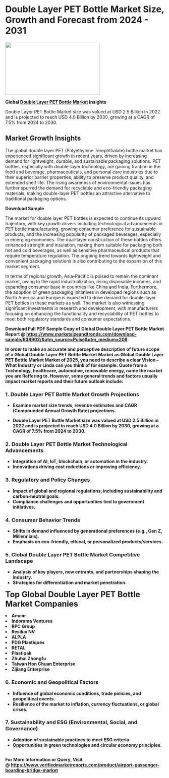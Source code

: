 <H1>Double Layer PET Bottle Market Size, Growth and Forecast from 2024 - 2031</H1><img class="aligncenter size-medium wp-image-584254" src="https://thirdeyenews.in/wp-content/uploads/2024/09/Global-Market-Research-300x168.jpeg" alt="" width="300" height="168" /><p><strong>Global&nbsp;<a href="https://www.marketsizeandtrends.com/download-sample/638902/&amp;utm_source=Pulse&amp;utm_medium=208">Double Layer PET Bottle Market</a> Insights</strong></p><p>Double Layer PET Bottle Market size was valued at USD 2.5 Billion in 2022 and is projected to reach USD 4.0 Billion by 2030, growing at a CAGR of 7.5% from 2024 to 2030.</p><p><h2>Market Growth Insights</h2> <p>The global double layer PET (Polyethylene Terephthalate) bottle market has experienced significant growth in recent years, driven by increasing demand for lightweight, durable, and sustainable packaging solutions. PET bottles, especially with double-layer technology, are gaining traction in the food and beverage, pharmaceuticals, and personal care industries due to their superior barrier properties, ability to preserve product quality, and extended shelf life. The rising awareness of environmental issues has further spurred the demand for recyclable and eco-friendly packaging materials, making double-layer PET bottles an attractive alternative to traditional packaging options.</p> <p><strong>Download Sample</strong></p> <p>The market for double layer PET bottles is expected to continue its upward trajectory, with key growth drivers including technological advancements in PET bottle manufacturing, growing consumer preference for sustainable products, and the increasing popularity of packaged beverages, especially in emerging economies. The dual-layer construction of these bottles offers enhanced strength and insulation, making them suitable for packaging both hot and cold beverages, as well as sensitive pharmaceutical products that require temperature regulation. The ongoing trend towards lightweight and convenient packaging solutions is also contributing to the expansion of this market segment.</p> <p>In terms of regional growth, Asia-Pacific is poised to remain the dominant market, owing to the rapid industrialization, rising disposable incomes, and expanding consumer base in countries like China and India. Furthermore, the adoption of green packaging initiatives in developed regions such as North America and Europe is expected to drive demand for double-layer PET bottles in these markets as well. The market is also witnessing significant investments in research and development, with manufacturers focusing on enhancing the functionality and recyclability of PET bottles to meet both regulatory standards and consumer expectations.</p> <p><strong></p><p><span class=""><strong>Download Full PDF Sample Copy of Global Double Layer PET Bottle Market Report</strong> @ <a href="https://www.marketsizeandtrends.com/download-sample/638902/&amp;utm_source=Pulse&amp;utm_medium=208" target="_blank">https://www.marketsizeandtrends.com/download-sample/638902/&amp;utm_source=Pulse&amp;utm_medium=208</a></span></p><p>In order to make an accurate and perceptive description of future scope of a Global&nbsp;Double Layer PET Bottle Market Market as Global&nbsp;Double Layer PET Bottle Market Market of 2025, you need to describe a clear Vision &ndash; What Industry or Linda can you think of for example: Quote from a Technology, healthcare, automotive, renewable energy, name the market you are Reffering to. However, some general trends and factors usually impact market reports and their future outlook include:</p><h3>1.&nbsp;<strong>Double Layer PET Bottle Market Growth Projections</strong></h3><ul><li>Examine market size trends, revenue estimates and CAGR (Compounded Annual Growth Rate) projections.</li><li><p>Double Layer PET Bottle Market size was valued at USD 2.5 Billion in 2022 and is projected to reach USD 4.0 Billion by 2030, growing at a CAGR of 7.5% from 2024 to 2030.</p></li></ul><h3>2.&nbsp;<strong>Double Layer PET Bottle Market Technological Advancements</strong></h3><ul><li>Integration of AI, IoT, blockchain, or automation in the industry.</li><li>Innovations driving cost reductions or improving efficiency.</li></ul><h3>3.&nbsp;<strong>Regulatory and Policy Changes</strong></h3><ul><li>Impact of global and regional regulations, including sustainability and carbon-neutral goals.</li><li>Compliance challenges and opportunities tied to government initiatives.</li></ul><h3>4.&nbsp;<strong>Consumer Behavior Trends</strong></h3><ul><li>Shifts in demand influenced by generational preferences (e.g., Gen Z, Millennials).</li><li>Emphasis on eco-friendly, ethical, or personalized products/services.</li></ul><h3>5.&nbsp;<strong>Global Double Layer PET Bottle Market Competitive Landscape</strong></h3><ul><li>Analysis of key players, new entrants, and partnerships shaping the industry.</li><li>Strategies for differentiation and market penetration.</li></ul><p data-pm-slice="1 1 []"><span style="color: inherit; font-family: inherit; font-size: 25px;">Top Global Double Layer PET Bottle Market Companies</span></p><div class="" data-test-id=""><p><li>Amcor</li><li> Indorama Ventures</li><li> RPC Group</li><li> Resilux NV</li><li> ALPLA</li><li> PDG Plastiques</li><li> RETAL</li><li> Plastipak</li><li> Zhuhai Zhongfu</li><li> Taiwan Hon Chuan Enterprise</li><li> Zijiang Enterprise</li></p></div><h3>6.&nbsp;<strong>Economic and Geopolitical Factors</strong></h3><ul><li>Influence of global economic conditions, trade policies, and geopolitical events.</li><li>Resilience of the market to inflation, currency fluctuations, or global crises.</li></ul><h3>7.&nbsp;<strong>Sustainability and ESG (Environmental, Social, and Governance)</strong></h3><ul><li>Adoption of sustainable practices to meet ESG criteria.</li><li>Opportunities in green technologies and circular economy principles.</li></ul><h2><strong style="font-size: 14px;">For More Information or Query, Visit @&nbsp;</strong><a style="background-color: #ffffff; font-size: 14px;" href="https://www.marketsizeandtrends.com/report/double-layer-pet-bottle-market/" target="_blank">https://www.verifiedmarketreports.com/product/airport-passenger-boarding-bridge-market</a></h2>
